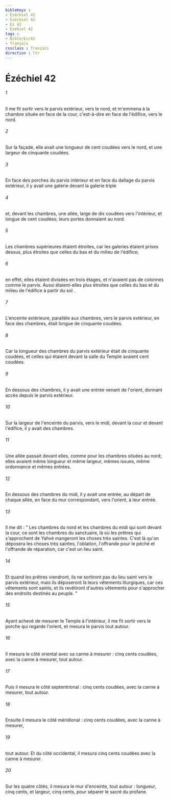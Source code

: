 ```yaml
---
bibleKeys : 
- Ézéchiel 42
- Ézéchiel 42
- Ez 42
- Ezekiel 42
tags : 
- Bible/Ez/42
- français
cssclass : français
direction : ltr
---
```


# Ézéchiel 42

###### 1
Il me fit sortir vers le parvis extérieur, vers le nord, et m'emmena à la chambre située en face de la cour, c'est-à-dire en face de l'édifice, vers le nord. 
###### 2
Sur la façade, elle avait une longueur de cent coudées vers le nord, et une largeur de cinquante coudées. 
###### 3
En face des porches du parvis intérieur et en face du dallage du parvis extérieur, il y avait une galerie devant la galerie triple 
###### 4
et, devant les chambres, une allée, large de dix coudées vers l'intérieur, et longue de cent coudées; leurs portes donnaient au nord. 
###### 5
Les chambres supérieures étaient étroites, car les galeries étaient prises dessus, plus étroites que celles du bas et du milieu de l'édifice; 
###### 6
en effet, elles étaient divisées en trois étages, et n'avaient pas de colonnes comme le parvis. Aussi étaient-elles plus étroites que celles du bas et du milieu de l'édifice à partir du sol . 
###### 7
L'enceinte extérieure, parallèle aux chambres, vers le parvis extérieur, en face des chambres, était longue de cinquante coudées. 
###### 8
Car la longueur des chambres du parvis extérieur était de cinquante coudées, et celles qui étaient devant la salle du Temple avaient cent coudées. 
###### 9
En dessous des chambres, il y avait une entrée venant de l'orient, donnant accès depuis le parvis extérieur. 
###### 10
Sur la largeur de l'enceinte du parvis, vers le midi, devant la cour et devant l'édifice, il y avait des chambres. 
###### 11
Une allée passait devant elles, comme pour les chambres situées au nord; elles avaient même longueur et même largeur, mêmes issues, même ordonnance et mêmes entrées. 
###### 12
En dessous des chambres du midi, il y avait une entrée, au départ de chaque allée, en face du mur correspondant, vers l'orient, à leur entrée. 
###### 13
Il me dit : " Les chambres du nord et les chambres du midi qui sont devant la cour, ce sont les chambres du sanctuaire, là où les prêtres qui s'approchent de Yahvé mangeront les choses très saintes. C'est là qu'on déposera les choses très saintes, l'oblation, l'offrande pour le péché et l'offrande de réparation, car c'est un lieu saint. 
###### 14
Et quand les prêtres viendront, ils ne sortiront pas du lieu saint vers le parvis extérieur, mais ils déposeront là leurs vêtements liturgiques, car ces vêtements sont saints, et ils revêtiront d'autres vêtements pour s'approcher des endroits destinés au peuple. " 
###### 15
Ayant achevé de mesurer le Temple à l'intérieur, il me fit sortir vers le porche qui regarde l'orient, et mesura le parvis tout autour. 
###### 16
Il mesura le côté oriental avec sa canne à mesurer : cinq cents coudées, avec la canne à mesurer, tout autour. 
###### 17
Puis il mesura le côté septentrional : cinq cents coudées, avec la canne à mesurer, tout autour. 
###### 18
Ensuite il mesura le côté méridional : cinq cents coudées, avec la canne à mesurer, 
###### 19
tout autour. Et du côté occidental, il mesura cinq cents coudées avec la canne à mesurer. 
###### 20
Sur les quatre côtés, il mesura le mur d'enceinte, tout autour : longueur, cinq cents, et largeur, cinq cents, pour séparer le sacré du profane. 
